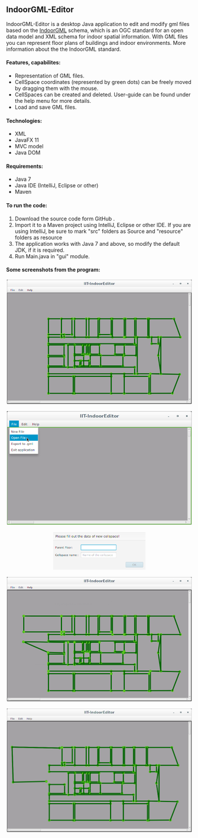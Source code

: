## IndoorGML-Editor

IndoorGML-Editor is a desktop Java application to edit and modify gml files based on the [IndoorGML](http://www.indoorgml.net/) schema, which is an OGC standard for an open data model and XML schema for indoor spatial information. With GML files you can represent floor plans of buildings and indoor environments. More information about the the IndoorGML standard.

#### Features, capabilites:
* Representation of GML files.
* CellSpace coordinates (represented by green dots) can be freely moved by dragging them with the mouse.
* CellSpaces can be created and deleted. User-guide can be found under the help menu for more details.
* Load and save GML files.

#### Technologies:
* XML
* JavaFX 11
* MVC model
* Java DOM

#### Requirements:

* Java 7
* Java IDE (IntelliJ, Eclipse or other)
* Maven

#### To run the code:

1. Download the source code form GitHub .
2. Import it to a Maven project using IntelliJ, Eclipse or other IDE.
   If you are using IntelliJ, be sure to mark "src" folders as Source and "resource" folders as resource
3. The application works with Java 7 and above, so modify the default JDK, if it is required.
4. Run Main.java in "gui" module.

#### Some screenshots from the program:

<p align="center">
  <img src="resources/unnamed.png" width=500 >
  <br>
  <br>
   <img src="resources/loading.png" width=500 >
  <br>
  <br>
   <img src="resources/dialog.png" width=250 >
  <br>
  <br>
  <img src="resources/sharp.png" width=500 >
  <br>
  <br>
  <img src="resources/unnamed2.png" width=500 >
</p>

